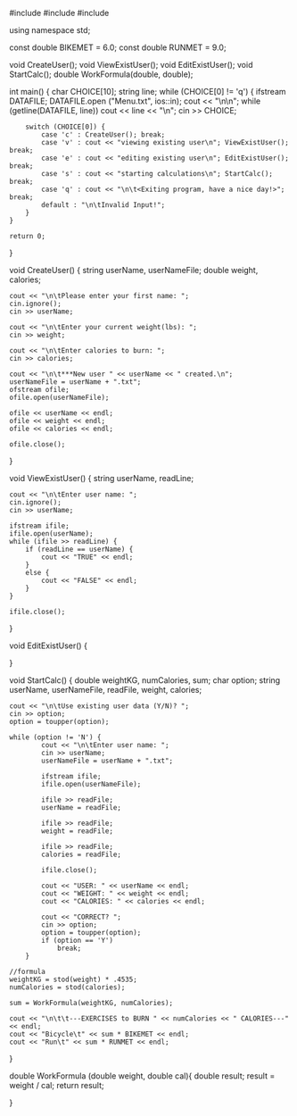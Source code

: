 #include <iostream>
#include <fstream>
#include <string>

using namespace std;

const double BIKEMET = 6.0;
const double RUNMET = 9.0;

void CreateUser();
void ViewExistUser();
void EditExistUser();
void StartCalc();
double WorkFormula(double, double);

int main()
{
    char CHOICE[10];
    string line;
    while (CHOICE[0] != 'q') {
        ifstream DATAFILE;
        DATAFILE.open ("Menu.txt", ios::in);
        cout << "\n\n";
        while (getline(DATAFILE, line))
            cout << line << "\n";
        cin >> CHOICE;

        switch (CHOICE[0]) {
            case 'c' : CreateUser(); break;
            case 'v' : cout << "viewing existing user\n"; ViewExistUser(); break;
            case 'e' : cout << "editing existing user\n"; EditExistUser(); break;
            case 's' : cout << "starting calculations\n"; StartCalc(); break;
            case 'q' : cout << "\n\t<Exiting program, have a nice day!>"; break;
            default : "\n\tInvalid Input!";
        }
    }

    return 0;
}

void CreateUser() {
    string userName, userNameFile;
    double weight, calories;

    cout << "\n\tPlease enter your first name: ";
    cin.ignore();
    cin >> userName;

    cout << "\n\tEnter your current weight(lbs): ";
    cin >> weight;

    cout << "\n\tEnter calories to burn: ";
    cin >> calories;

    cout << "\n\t***New user " << userName << " created.\n";
    userNameFile = userName + ".txt";
    ofstream ofile;
    ofile.open(userNameFile);

    ofile << userName << endl;
    ofile << weight << endl;
    ofile << calories << endl;

    ofile.close();

}

void ViewExistUser() {
    string userName, readLine;

    cout << "\n\tEnter user name: ";
    cin.ignore();
    cin >> userName;

    ifstream ifile;
    ifile.open(userName);
    while (ifile >> readLine) {
        if (readLine == userName) {
            cout << "TRUE" << endl;
        }
        else {
            cout << "FALSE" << endl;
        }
    }

    ifile.close();
}

void EditExistUser() {

}

void StartCalc() {
    double weightKG, numCalories, sum;
    char option;
    string userName, userNameFile, readFile, weight, calories;

    cout << "\n\tUse existing user data (Y/N)? ";
    cin >> option;
    option = toupper(option);

    while (option != 'N') {
            cout << "\n\tEnter user name: ";
            cin >> userName;
            userNameFile = userName + ".txt";

            ifstream ifile;
            ifile.open(userNameFile);

            ifile >> readFile;
            userName = readFile;

            ifile >> readFile;
            weight = readFile;

            ifile >> readFile;
            calories = readFile;

            ifile.close();

            cout << "USER: " << userName << endl;
            cout << "WEIGHT: " << weight << endl;
            cout << "CALORIES: " << calories << endl;

            cout << "CORRECT? ";
            cin >> option;
            option = toupper(option);
            if (option == 'Y')
                break;
        }

    //formula
    weightKG = stod(weight) * .4535;
    numCalories = stod(calories);

    sum = WorkFormula(weightKG, numCalories);

    cout << "\n\t\t---EXERCISES to BURN " << numCalories << " CALORIES---" << endl;
    cout << "Bicycle\t" << sum * BIKEMET << endl;
    cout << "Run\t" << sum * RUNMET << endl;
}

double WorkFormula (double weight, double cal){
    double result;
    result = weight / cal;
    return result;

}
